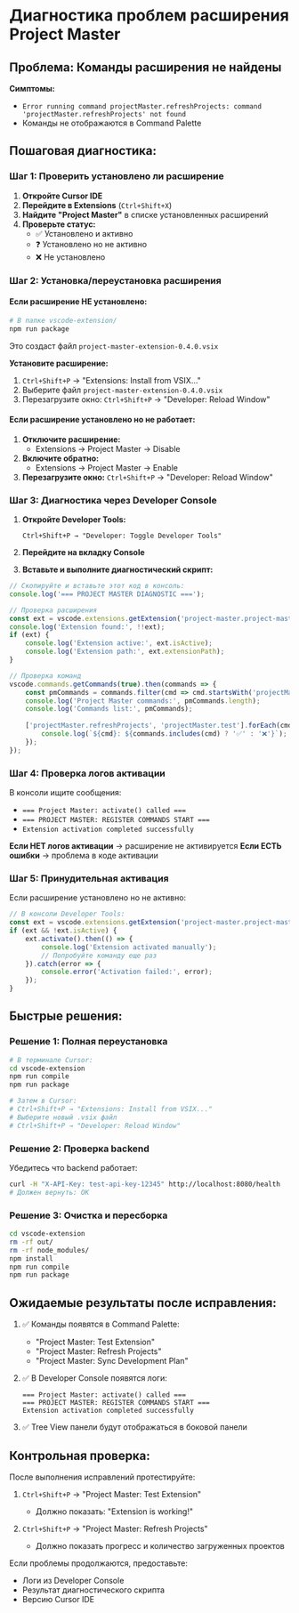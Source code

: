 # Диагностика проблем расширения Project Master

## Проблема: Команды расширения не найдены

**Симптомы:**
- `Error running command projectMaster.refreshProjects: command 'projectMaster.refreshProjects' not found`
- Команды не отображаются в Command Palette

## Пошаговая диагностика:

### Шаг 1: Проверить установлено ли расширение

1. **Откройте Cursor IDE**
2. **Перейдите в Extensions** (`Ctrl+Shift+X`)
3. **Найдите "Project Master"** в списке установленных расширений
4. **Проверьте статус:**
   - ✅ Установлено и активно
   - ❓ Установлено но не активно 
   - ❌ Не установлено

### Шаг 2: Установка/переустановка расширения

#### Если расширение НЕ установлено:

```bash
# В папке vscode-extension/
npm run package
```

Это создаст файл `project-master-extension-0.4.0.vsix`

**Установите расширение:**
1. `Ctrl+Shift+P` → "Extensions: Install from VSIX..."
2. Выберите файл `project-master-extension-0.4.0.vsix`
3. Перезагрузите окно: `Ctrl+Shift+P` → "Developer: Reload Window"

#### Если расширение установлено но не работает:

1. **Отключите расширение:**
   - Extensions → Project Master → Disable
2. **Включите обратно:**
   - Extensions → Project Master → Enable
3. **Перезагрузите окно:** `Ctrl+Shift+P` → "Developer: Reload Window"

### Шаг 3: Диагностика через Developer Console

1. **Откройте Developer Tools:**
   ```
   Ctrl+Shift+P → "Developer: Toggle Developer Tools"
   ```

2. **Перейдите на вкладку Console**

3. **Вставьте и выполните диагностический скрипт:**

```javascript
// Скопируйте и вставьте этот код в консоль:
console.log('=== PROJECT MASTER DIAGNOSTIC ===');

// Проверка расширения
const ext = vscode.extensions.getExtension('project-master.project-master-extension');
console.log('Extension found:', !!ext);
if (ext) {
    console.log('Extension active:', ext.isActive);
    console.log('Extension path:', ext.extensionPath);
}

// Проверка команд
vscode.commands.getCommands(true).then(commands => {
    const pmCommands = commands.filter(cmd => cmd.startsWith('projectMaster.'));
    console.log('Project Master commands:', pmCommands.length);
    console.log('Commands list:', pmCommands);
    
    ['projectMaster.refreshProjects', 'projectMaster.test'].forEach(cmd => {
        console.log(`${cmd}: ${commands.includes(cmd) ? '✅' : '❌'}`);
    });
});
```

### Шаг 4: Проверка логов активации

В консоли ищите сообщения:
- `=== Project Master: activate() called ===`
- `=== PROJECT MASTER: REGISTER COMMANDS START ===`
- `Extension activation completed successfully`

**Если НЕТ логов активации** → расширение не активируется
**Если ЕСТЬ ошибки** → проблема в коде активации

### Шаг 5: Принудительная активация

Если расширение установлено но не активно:

```javascript
// В консоли Developer Tools:
const ext = vscode.extensions.getExtension('project-master.project-master-extension');
if (ext && !ext.isActive) {
    ext.activate().then(() => {
        console.log('Extension activated manually');
        // Попробуйте команду еще раз
    }).catch(error => {
        console.error('Activation failed:', error);
    });
}
```

## Быстрые решения:

### Решение 1: Полная переустановка
```bash
# В терминале Cursor:
cd vscode-extension
npm run compile
npm run package

# Затем в Cursor:
# Ctrl+Shift+P → "Extensions: Install from VSIX..."
# Выберите новый .vsix файл
# Ctrl+Shift+P → "Developer: Reload Window"
```

### Решение 2: Проверка backend
Убедитесь что backend работает:
```bash
curl -H "X-API-Key: test-api-key-12345" http://localhost:8080/health
# Должен вернуть: OK
```

### Решение 3: Очистка и пересборка
```bash
cd vscode-extension
rm -rf out/
rm -rf node_modules/
npm install
npm run compile
npm run package
```

## Ожидаемые результаты после исправления:

1. ✅ Команды появятся в Command Palette:
   - "Project Master: Test Extension"
   - "Project Master: Refresh Projects"
   - "Project Master: Sync Development Plan"

2. ✅ В Developer Console появятся логи:
   ```
   === Project Master: activate() called ===
   === PROJECT MASTER: REGISTER COMMANDS START ===
   Extension activation completed successfully
   ```

3. ✅ Tree View панели будут отображаться в боковой панели

## Контрольная проверка:

После выполнения исправлений протестируйте:

1. `Ctrl+Shift+P` → "Project Master: Test Extension"
   - Должно показать: "Extension is working!"

2. `Ctrl+Shift+P` → "Project Master: Refresh Projects"  
   - Должно показать прогресс и количество загруженных проектов

Если проблемы продолжаются, предоставьте:
- Логи из Developer Console
- Результат диагностического скрипта
- Версию Cursor IDE 